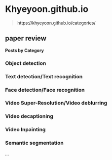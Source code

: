 # Khyeyoon.github.io

> https://khyeyoon.github.io/categories/

## paper review

**Posts by Category**

### Object detection

### Text detection/Text recognition

### Face detection/Face recognition

### Video Super-Resolution/Video deblurring

### Video decaptioning

### Video Inpainting

### Semantic segmentation

...
